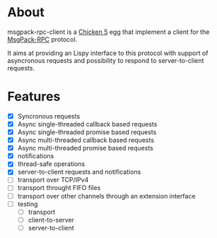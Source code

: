 # About

msgpack-rpc-client is a [Chicken 5](call-cc.org) egg that implement a client for the [MsgPack-RPC](https://github.com/msgpack-rpc/msgpack-rpc) protocol.

It aims at providing an Lispy interface to this protocol with support of asyncronous requests and possibility to respond to server-to-client requests.

# Features

- [x] Syncronous requests
- [x] Async single-threaded callback based requests
- [x] Async single-threaded promise based requests
- [x] Async multi-threaded callback based requests
- [x] Async multi-threaded promise based requests
- [x] notifications
- [x] thread-safe operations
- [x] server-to-client requests and notifications
- [ ] transport over TCP/IPv4
- [ ] transport throught FIFO files
- [ ] transport over other channels through an extension interface
- [ ] testing
    - [ ] transport
    - [ ] client-to-server
    - [ ] server-to-client
